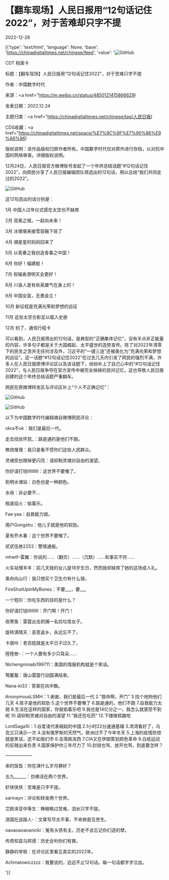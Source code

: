 # 【翻车现场】人民日报用“12句话记住2022”，对于苦难却只字不提

2022-12-28

[{'type': 'text/html', 'language': None, 'base': 'https://chinadigitaltimes.net/chinese/feed', 'value': '![GitHub](https://chinadigitaltimes.net/chinese/files/2022/12/image-1672202309749-768x470.png)

CDT 档案卡

标题：【翻车现场】人民日报用“12句话记住2022”，对于苦难只字不提

作者：中国数字时代

来源：<a href="https://m.weibo.cn/status/4850121415866629)

发表日期：2022.12.24

主题归类：<a href="https://chinadigitaltimes.net/chinese/tag/人民日报)

CDS收藏：<a href="https://chinadigitaltimes.net/space/%E7%9C%9F%E7%90%86%E9%A6%86)

版权说明：该作品版权归原作者所有。中国数字时代仅对原作进行存档，以对抗中国的网络审查。详细版权说明。





12月24日，人民日报官方微博账号发起了一个年终总结话题“#12句话记住2022”，向网民分享了人民日报编辑团队筛选出的12句话，用以总结“我们共同走过的2022”。

![GitHub](https://chinadigitaltimes.net/chinese/files/2022/12/image-1672202309749.png)

这12句选出的话分别是：



1月 中国人过年仪式感在太空也不缺席

2月 双奥之城，一起向未来！

3月 冰墩墩来接雪容融下班了

4月 摘星星的妈妈回来了

5月 以青春之我创造青春之中国！

6月 你好！福建舰！

7月 祝福香港明天会更好！

8月 川渝人是有些英雄气在身上的！

9月 中国女篮，无畏金兰！

10月 新征程是充满光荣和梦想的远征

11月 这张太空合影足以载入史册

12月 别了，通信行程卡



可以看到，人民日报筛出的12句话，是典型的“正确集体记忆”，没有半点非正能量的内容，许多句子都是关于大国崛起、太平盛世的造势宣传。除了对2022年清零下的民生之苦并无任何涉及外，习近平的“一键三连”还被美化为“充满光荣和梦想的远征”。这一话题“#12句话记住2022”在过去几天内引发了网民的强烈不满，许多人在人民日报原博评论区以及该话题下，纷纷补上了自己心中的“#12句话记住2022”，与人民日报争夺在官方宣传中被完全抹掉的民间记忆，这也导致人民日报创建的这个年终总结话题严重翻车。

网民在原微博转发区与评论区补上“个人不正确记忆”：

![GitHub](https://chinadigitaltimes.net/chinese/files/2022/12/image-1672202408450.png)

![GitHub](https://chinadigitaltimes.net/chinese/files/2022/12/image-1672204471129.png)

以下为中国数字时代编辑摘自微博网民评论：



okra不ok：我们是最后一代。

走去找张怀民_：路是通的是他们不跑。

無效推理：我只是看不惯你们这些人民群众。

灵魂受创擦掉更闪亮：请抑制灵魂对自由的渴望。

你好请打钱lIllIllllI：这世界不要俺了。

到明水滩站：白色也是一种颜色。

水母：非必要不…

瓶装焰火：偷着乐。

Fae·yaa：自救能力弱。

用户Gongshu：他儿子就是他的软肋。

夏有乔木春：这个世界不要俺了。

贰贰伍叁2253：警情通报。

mhwtf-雷翼：你说的&#8230;&#8230;（翻页）&#8230;&#8230;（沉默）&#8230;&#8230;和事实不符&#8230;&#8230;

火车站慢羊羊：前几天我的女儿是18岁生日，然而我却缺席了她的这场成人礼。

乘舟向山行：我只想买个卫生巾有什么错。

FireShutUpinMyBones：不要___，要___

一个短ID：你吃东西的目的是什么？

你好请打钱lIllIllllI：开门啊！开门！

收寄鱼：雷霆出击抓捕一名捡垃圾女子。

旋转滴晴天：恶意返乡，永远忘不了。

卡朋咔：老百姓就是太平日子过久了。

陸陸叁-：一个人要有多少只耳朵&#8230;&#8230;

Nichengnimabi199711：美国的情报机构就是个笑话。

骜鳌螯：唐山雷霆行动圆满结束。

Nana-ki33：答案在风中飘。

AnonymousLSMH：1.谢谢，我们是最后一代  2.“救命啊，开门”  3.找个地拘他们几天  4.孩子是他的软肋  5.这个世界不要俺了 6.路是通的，他们不跑  7.自救能力太弱  8.生活在这样的国家，你就偷着乐吧  9.我也是14亿分之一，我怎么就感受不到呢  10.请抑制灵魂对自由的渴望  11.“我还在吃药”  12.下楼做核酸啦

LordSaga10：1.谷爱凌代表崛起的中国  2.1小时22分速通基辅  3.湾湾看好了，乌克兰只演示一次  4.没有俄罗斯的天然气，欧洲过不了今年冬天  5.上海的疫情防控就是笑话，还不如我们市  6.击落佩洛西  7.CIA又在伊朗策划颜色革命  8.白纸运动的反贼出来负责  9.国家保护你三年尽力了  10.封锁也骂、放开也骂，到底要怎样？

——————

来的饭饭：你在演什么岁月静好？

五九______：仿佛活在两个世界。

虾侠侠侠：苦难是只字不提。

sarinayn：评论和转发两个世界。

艾欧泽亚中等生：睁眼略过苦难，泪水只字不提。

浪国在逃路人-：文章写尽太平事，不肯俯首见苍生。

oaoaoaoaoanicki：冤有头债有主，历史不会忘记你们造的孽。

传奇知县马邦德：历史会判你们有罪。

静静的举铁：在评论区里看见真实的2022年。

Achmatowiczzzz：我要说的，远远不止12句话。每一句话都字字泣血。

'}]